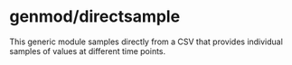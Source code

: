 # genmod/directsample

This generic module samples directly from a CSV that provides individual samples of values at different time points.
